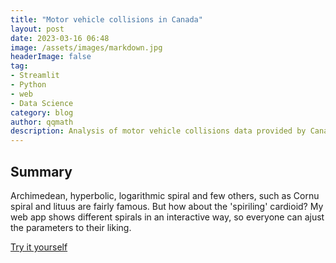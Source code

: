 ```yaml
---
title: "Motor vehicle collisions in Canada"
layout: post
date: 2023-03-16 06:48
image: /assets/images/markdown.jpg
headerImage: false
tag:
- Streamlit
- Python
- web
- Data Science
category: blog
author: qqmath
description: Analysis of motor vehicle collisions data provided by Canadian government
---
```


## Summary
Archimedean, hyperbolic, logarithmic spiral and few others, such as Cornu spiral and lituus are fairly famous. But how about the 'spiriling' cardioid? My web app shows different spirals in an interactive way, so everyone can ajust the parameters to their liking.

[Try it yourself](https://qqmath-streamlit-example-streamlit-app-9u97xl.streamlit.app)
